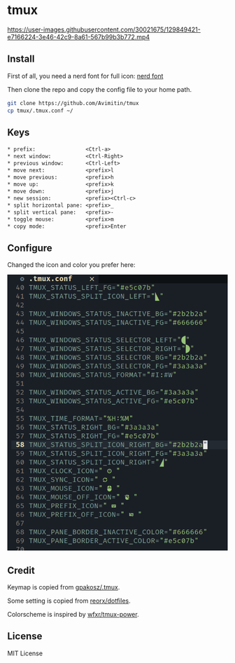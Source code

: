 # tmux

https://user-images.githubusercontent.com/30021675/129849421-e7166224-3e46-42c9-8a61-567b99b3b772.mp4

## Install

First of all, you need a nerd font for full icon:
[nerd font](https://nerdfonts.com/) 

Then clone the repo and copy the config file to your home path.

```bash
git clone https://github.com/Avimitin/tmux
cp tmux/.tmux.conf ~/
```

## Keys

```text
* prefix:                <Ctrl-a>
* next window:           <Ctrl-Right>
* previous window:       <Ctrl-Left>
* move next:             <prefix>l
* move previous:         <prefix>h
* move up:               <prefix>k
* move down:             <prefix>j
* new session:           <prefix><Ctrl-c>
* split horizontal pane: <prefix>_
* split vertical pane:   <prefix>-
* toggle mouse:          <prefix>m
* copy mode:             <prefix>Enter
```

## Configure

Changed the icon and color you prefer here:

![image](./tmux-configure.png) 

## Credit

Keymap is copied from
[gpakosz/.tmux](https://github.com/gpakosz/.tmux).

Some setting is copied from
[reorx/dotfiles](https://github.com/reorx/dotfiles/blob/master/tmux.conf).

Colorscheme is inspired by
[wfxr/tmux-power](https://github.com/wfxr/tmux-power).

## License

MIT License
